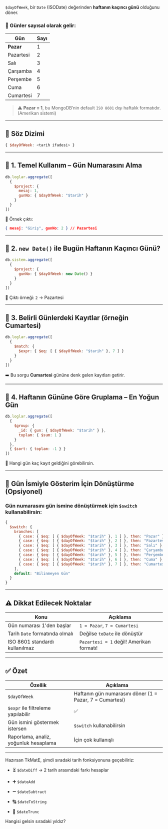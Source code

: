 
`$dayOfWeek`, bir `Date` (ISODate) değerinden **haftanın kaçıncı günü** olduğunu döner.

### 🔸 Günler sayısal olarak gelir:

|Gün|Sayı|
|---|---|
|**Pazar**|1|
|Pazartesi|2|
|Salı|3|
|Çarşamba|4|
|Perşembe|5|
|Cuma|6|
|Cumartesi|7|

> ⚠️ **Pazar = 1**, bu MongoDB’nin default `ISO 8601` dışı haftalık formatıdır. (Amerikan sistemi)

---

## 📌 Söz Dizimi

```js
{ $dayOfWeek: <tarih ifadesi> }
```

---

## 🧪 1. Temel Kullanım – Gün Numarasını Alma

```js
db.loglar.aggregate([
  {
    $project: {
      mesaj: 1,
      gunNo: { $dayOfWeek: "$tarih" }
    }
  }
])
```

📌 Örnek çıktı:

```json
{ mesaj: "Giriş", gunNo: 2 } // Pazartesi
```

---

## 🧪 2. `new Date()` ile Bugün Haftanın Kaçıncı Günü?

```js
db.sistem.aggregate([
  {
    $project: {
      gunNo: { $dayOfWeek: new Date() }
    }
  }
])
```

📌 Çıktı örneği: `2` → Pazartesi

---

## 🧪 3. Belirli Günlerdeki Kayıtlar (örneğin Cumartesi)

```js
db.loglar.aggregate([
  {
    $match: {
      $expr: { $eq: [ { $dayOfWeek: "$tarih" }, 7 ] }
    }
  }
])
```

➡️ Bu sorgu **Cumartesi** gününe denk gelen kayıtları getirir.

---

## 🧾 4. Haftanın Gününe Göre Gruplama – En Yoğun Gün

```js
db.loglar.aggregate([
  {
    $group: {
      _id: { gun: { $dayOfWeek: "$tarih" } },
      toplam: { $sum: 1 }
    }
  },
  { $sort: { toplam: -1 } }
])
```

📌 Hangi gün kaç kayıt geldiğini görebilirsin.

---

## 🎯 Gün İsmiyle Gösterim İçin Dönüştürme (Opsiyonel)

### Gün numarasını gün ismine dönüştürmek için `$switch` kullanabilirsin:

```js
{
  $switch: {
    branches: [
      { case: { $eq: [ { $dayOfWeek: "$tarih" }, 1 ] }, then: "Pazar" },
      { case: { $eq: [ { $dayOfWeek: "$tarih" }, 2 ] }, then: "Pazartesi" },
      { case: { $eq: [ { $dayOfWeek: "$tarih" }, 3 ] }, then: "Salı" },
      { case: { $eq: [ { $dayOfWeek: "$tarih" }, 4 ] }, then: "Çarşamba" },
      { case: { $eq: [ { $dayOfWeek: "$tarih" }, 5 ] }, then: "Perşembe" },
      { case: { $eq: [ { $dayOfWeek: "$tarih" }, 6 ] }, then: "Cuma" },
      { case: { $eq: [ { $dayOfWeek: "$tarih" }, 7 ] }, then: "Cumartesi" }
    ],
    default: "Bilinmeyen Gün"
  }
}
```

---

## ⚠️ Dikkat Edilecek Noktalar

|Konu|Açıklama|
|---|---|
|Gün numarası 1'den başlar|`1 = Pazar`, `7 = Cumartesi`|
|Tarih `Date` formatında olmalı|Değilse `toDate` ile dönüştür|
|ISO 8601 standardı kullanılmaz|`Pazartesi = 1` değil! Amerikan formatı!|

---

## ✅ Özet

|Özellik|Açıklama|
|---|---|
|`$dayOfWeek`|Haftanın gün numarasını döner (1 = Pazar, 7 = Cumartesi)|
|`$expr` ile filtreleme yapılabilir|✅|
|Gün ismini göstermek istersen|`$switch` kullanabilirsin|
|Raporlama, analiz, yoğunluk hesaplama|İçin çok kullanışlı|

---

Hazırsan TkMatE, şimdi sıradaki tarih fonksiyonuna geçebiliriz:

- ⏳ `$dateDiff` → 2 tarih arasındaki farkı hesaplar
    
- ➕ `$dateAdd`
    
- ➖ `$dateSubtract`
    
- 🔠 `$dateToString`
    
- 📆 `$dateTrunc`
    

Hangisi gelsin sıradaki yıldız?